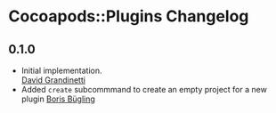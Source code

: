 # Cocoapods::Plugins Changelog

## 0.1.0

* Initial implementation.  
  [David Grandinetti](https://github.com/dbgrandi)
* Added `create` subcommmand to create an empty project for a new plugin
  [Boris Bügling](https://github.com/neonichu)
